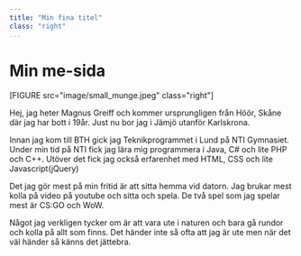 ```yaml
---
title: "Min fina titel"
class: "right"
...
```

Min me-sida
=========================

[FIGURE src="image/small_munge.jpeg" class="right"]

Hej, jag heter Magnus Greiff och kommer ursprungligen från Höör, Skåne där jag har bott i 19år. Just nu bor jag i Jämjö utanför Karlskrona.

Innan jag kom till BTH gick jag Teknikprogrammet i Lund på NTI Gymnasiet. Under min tid på NTI fick jag lära mig programmera i Java, C# och lite PHP och C++. Utöver det fick jag också erfarenhet med HTML, CSS och lite Javascript(jQuery) 

Det jag gör mest på min fritid är att sitta hemma vid datorn. Jag brukar mest kolla på video på youtube och sitta och spela. De två spel som jag spelar mest är CS:GO och WoW.

Något jag verkligen tycker om är att vara ute i naturen och bara gå rundor och kolla på allt som finns. Det händer inte så ofta att jag är ute men när det väl händer så känns det jättebra.



